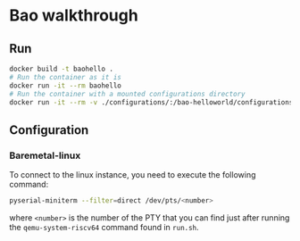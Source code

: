 # Bao walkthrough

## Run

```bash
docker build -t baohello .
# Run the container as it is
docker run -it --rm baohello
# Run the container with a mounted configurations directory
docker run -it --rm -v ./configurations/:/bao-helloworld/configurations/ baohello
```

## Configuration

### Baremetal-linux
To connect to the linux instance, you need to execute the following command:

```bash
pyserial-miniterm --filter=direct /dev/pts/<number>
```

where `<number>` is the number of the PTY that you can find just after running the `qemu-system-riscv64` command found in `run.sh`.